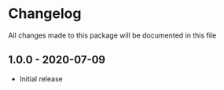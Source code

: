 # Changelog

All changes made to this package will be documented in this file

## 1.0.0 - 2020-07-09

-   Initial release
